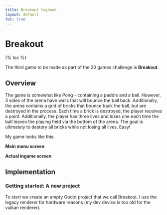```yaml
---
title: Breakout logbook
layout: default
toc: true
---
```


<h1>Breakout</h1> 

{% toc %}

The third game to be made as part of the 20 games challenge is **Breakout**.

<h2>Overview</h2>
The game is somewhat like Pong - containing a paddle and a ball. However, 3 sides of the arena have walls that will bounce the ball back. Additionally, the arena contains a grid of bricks that bounce back the ball, but are destroyed in the process. Each time a brick is destroyed, the player receives a point. Additionally, the player has three lives and loses one each time the ball leaves the playing field via the bottom of the arena. The goal is ultimately to destory all bricks while not losing all lives. Easy!

My game looks like this:

**Main menu screen**



**Actual ingame screen**


<h2> Implementation</h2>

<h3> Getting started: A new project</h3>
To start we create an empty Godot project that we call Breakout. I use the legacy renderer for hardware reasons (my dev device is too old for the vulkan renderer).